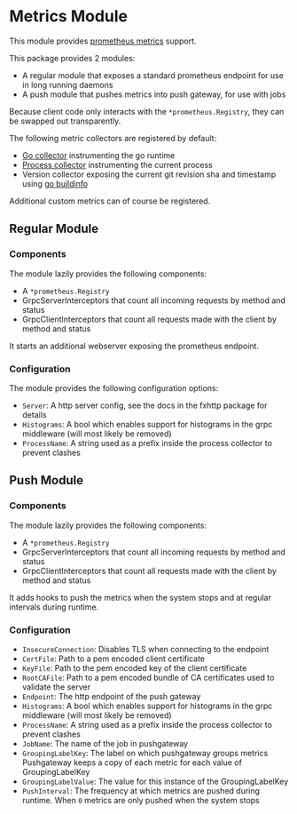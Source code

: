 # Metrics Module

This module provides [prometheus metrics](https://pkg.go.dev/github.com/prometheus/client_golang/prometheus) support.

This package provides 2 modules:

* A regular module that exposes a standard prometheus endpoint for use in long running daemons
* A push module that pushes metrics into push gateway, for use with jobs

Because client code only interacts with the `*prometheus.Registry`, they can be swapped out transparently.

The following metric collectors are registered by default:
* [Go collector](https://pkg.go.dev/github.com/prometheus/client_golang@v1.14.0/prometheus/collectors#NewGoCollector) instrumenting the go runtime
* [Process collector](https://pkg.go.dev/github.com/prometheus/client_golang@v1.14.0/prometheus/collectors#NewProcessCollector) instrumenting the current process
* Version collector exposing the current git revision sha and timestamp using [go buildinfo](https://pkg.go.dev/runtime/debug#BuildInfo)

Additional custom metrics can of course be registered.

## Regular Module

### Components 
The module lazily provides the following components:

* A `*prometheus.Registry`
* GrpcServerInterceptors that count all incoming requests by method and status
* GrpcClientInterceptors that count all requests made with the client by method and status

It starts an additional webserver exposing the prometheus endpoint.

### Configuration
The module provides the following configuration options:
* `Server`: A http server config, see the docs in the fxhttp package for details
* `Histograms`: A bool which enables support for histograms in the grpc middleware (will most likely be removed)
* `ProcessName`: A string used as a prefix inside the process collector to prevent clashes

## Push Module

### Components
The module lazily provides the following components:

* A `*prometheus.Registry`
* GrpcServerInterceptors that count all incoming requests by method and status
* GrpcClientInterceptors that count all requests made with the client by method and status

It adds hooks to push the metrics when the system stops and at regular intervals during runtime.

### Configuration
* `InsecureConnection`: Disables TLS when connecting to the endpoint
* `CertFile`: Path to a pem encoded client certificate
* `KeyFile`: Path to the pem encoded key of the client certificate
* `RootCAFile`: Path to a pem encoded bundle of CA certificates used to validate the server
* `Endpoint`: The http endpoint of the push gateway
* `Histograms`: A bool which enables support for histograms in the grpc middleware (will most likely be removed)
* `ProcessName`: A string used as a prefix inside the process collector to prevent clashes
* `JobName`: The name of the job in pushgateway
* `GroupingLabelKey`: The label on which pushgateway groups metrics
  Pushgateway keeps a copy of each metric for each value of GroupingLabelKey
* `GroupingLabelValue`: The value for this instance of the GroupingLabelKey
* `PushInterval`: The frequency at which metrics are pushed during runtime. 
  When `0` metrics are only pushed when the system stops